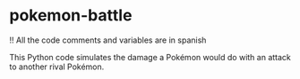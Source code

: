 # pokemon-battle

!! All the code comments and variables are in spanish

This Python code simulates the damage a Pokémon would do with an attack to another rival Pokémon.
